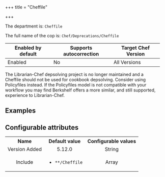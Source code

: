 +++
title = "Cheffile"

+++

<!-- This content is automatically generated. See https://github.com/chef/chef-web-docs/blob/main/generated/README.md -->

The department is: `Cheffile`

The full name of the cop is: `Chef/Deprecations/Cheffile`

| Enabled by default | Supports autocorrection | Target Chef Version |
| --- | --- | --- |
| Enabled | No | All Versions |

The Librarian-Chef depsolving project is no longer maintained and a Cheffile should not be used for cookbook depsolving. Consider using Policyfiles instead. If the Policyfiles model is not compatible with your workflow you may find Berkshelf offers a more similar, and still supported, experience to Librarian-Chef.

## Examples

<nil>

## Configurable attributes

<table>
<tbody><tr>
<th>Name</th>
<th>Default value</th>
<th>Configurable values</th>
</tr>
<tr>
<td style="text-align:center">Version Added</td>
<td style="text-align:center">5.12.0</td>
<td style="text-align:center">String</td>
</tr>
<tr><td style="text-align:center">Include</td>
<td style="text-align:center"><ul>
<li><code>**/Cheffile</code></li>
</ul>
</td>
<td style="text-align:center">Array</td>
</tr></tbody></table>
